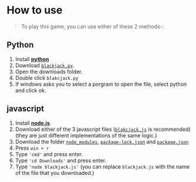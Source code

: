 
# How to use

> To play this game, you can use either of these 2 methods-:

## Python

1. Install [**python**](https://www.python.org/downloads/)
2. Download [`blackjack.py`](https://github.com/DhruvMitna/blackjack/blob/master/blackjack.py).
3. Open the downloads folder.
4. Double click `blakcjack.py`
5. If windows asks you to select a porgram to open the file, select python and click ok.

## javascript

1. Install [**node.js**](https://nodejs.org/dist/v14.17.4/node-v14.17.4-x64.msi).
2. Download either of the 3 javascript files ([`blakcjack.js`](https://github.com/DhruvMitna/blackjack/blob/master/blackjack.py) is recommended)(they are just different implementations of the same logic.)
3.  Download the folder [`node_modules`](https://github.com/DhruvMitna/blackjack/blob/master/node_modules), [`package-lock.json`](https://github.com/DhruvMitna/blackjack/blob/master/package-lock.json) and [`package.json`](https://github.com/DhruvMitna/blackjack/blob/master/package.json)
4. Press `win + r`
5. Type `'cmd'` and press enter.
6. Type `'cd Downloads'` and press enter.
7. Type `'node blackjack.js'` (you can replace `blackjack.js` with the name of the file that you downloaded.)